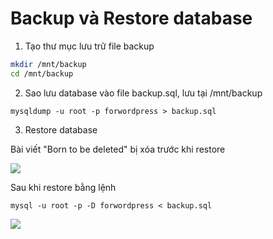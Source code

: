 # Backup và Restore database

1. Tạo thư mục lưu trữ file backup

```sh
mkdir /mnt/backup
cd /mnt/backup
```

2. Sao lưu database vào file backup.sql, lưu tại /mnt/backup

```mysqldump -u root -p forwordpress > backup.sql```

3. Restore database

Bài viết "Born to be deleted" bị xóa trước khi restore

![](./images/delete_post_wp.png)

Sau khi restore bằng lệnh

```mysql -u root -p -D forwordpress < backup.sql```

![](./images/after_restore_wp.png)

